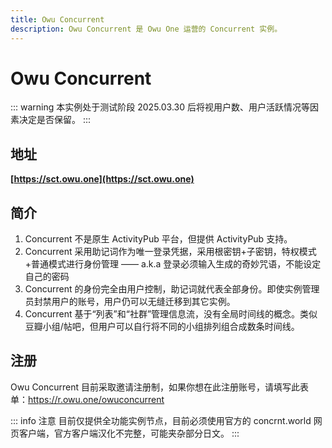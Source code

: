 ```yaml
---
title: Owu Concurrent
description: Owu Concurrent 是 Owu One 运营的 Concurrent 实例。
---
```


# Owu Concurrent

::: warning 本实例处于测试阶段
2025.03.30 后将视用户数、用户活跃情况等因素决定是否保留。
:::

## 地址

**[https://sct.owu.one](https://sct.owu.one)**

## 简介

1. Concurrent 不是原生 ActivityPub 平台，但提供 ActivityPub 支持。
2. Concurrent 采用助记词作为唯一登录凭据，采用根密钥+子密钥，特权模式+普通模式进行身份管理 —— a.k.a 登录必须输入生成的奇妙咒语，不能设定自己的密码
3. Concurrent 的身份完全由用户控制，助记词就代表全部身份。即使实例管理员封禁用户的账号，用户仍可以无缝迁移到其它实例。
4. Concurrent 基于“列表”和“社群”管理信息流，没有全局时间线的概念。类似豆瓣小组/帖吧，但用户可以自行将不同的小组排列组合成数条时间线。

## 注册

Owu Concurrent 目前采取邀请注册制，如果你想在此注册账号，请填写此表单：https://r.owu.one/owuconcurrent

::: info 注意
目前仅提供全功能实例节点，目前必须使用官方的 concrnt.world 网页客户端，官方客户端汉化不完整，可能夹杂部分日文。
:::
